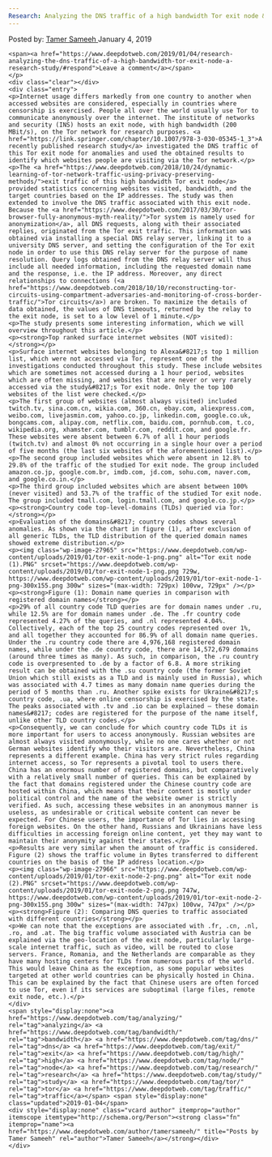 ```yaml
---
Research: Analyzing the DNS traffic of a high bandwidth Tor exit node &#8211; A research study
---
```

<article class="post-listing post-27961 post type-post status-publish format-standard has-post-thumbnail hentry  tag-analyzing tag-bandwidth tag-dns tag-exit tag-high tag-node tag-research tag-study tag-tor tag-traffic">
    <div class="post-inner">
        <span>Posted by: <a href="https://www.deepdotweb.com/author/tamersameeh/" title="">Tamer Sameeh </a></span>
    <span>January 4, 2019</span>
    
    <span><a href="https://www.deepdotweb.com/2019/01/04/research-analyzing-the-dns-traffic-of-a-high-bandwidth-tor-exit-node-a-research-study/#respond">Leave a comment</a></span>
    </p>
    <div class="clear"></div>
    <div class="entry">
    <p>Internet usage differs markedly from one country to another when accessed websites are considered, especially in countries where censorship is exercised. People all over the world usually use Tor to communicate anonymously over the internet. The institute of networks and security (INS) hosts an exit node, with high bandwidth (200 MBit/s), on the Tor network for research purposes. <a href="https://link.springer.com/chapter/10.1007/978-3-030-05345-1_3">A recently published research study</a> investigated the DNS traffic of this Tor exit node for anomalies and used the obtained results to identify which websites people are visiting via the Tor network.</p>
    <p>The <a href="https://www.deepdotweb.com/2018/10/24/dynamic-learning-of-tor-network-traffic-using-privacy-preserving-methods/">exit traffic of this high bandwidth Tor exit node</a> provided statistics concerning websites visited, bandwidth, and the target countries based on the IP addresses. The study was then extended to involve the DNS traffic associated with this exit node. Because the <a href="https://www.deepdotweb.com/2017/03/30/tor-browser-fully-anonymous-myth-reality/">Tor system is namely used for anonymization</a>, all DNS requests, along with their associated replies, originated from the Tor exit traffic. This information was obtained via installing a special DNS relay server, linking it to a university DNS server, and setting the configuration of the Tor exit node in order to use this DNS relay server for the purpose of name resolution. Query logs obtained from the DNS relay server will thus include all needed information, including the requested domain name and the response, i.e. the IP address. Moreover, any direct relationships to connections (<a href="https://www.deepdotweb.com/2018/10/10/reconstructing-tor-circuits-using-compartment-adversaries-and-monitoring-of-cross-border-traffic/">Tor circuits</a>) are broken. To maximize the details of data obtained, the values of DNS timeouts, returned by the relay to the exit node, is set to a low level of 1 minute.</p>
    <p>The study presents some interesting information, which we will overview throughout this article.</p>
    <p><strong>Top ranked surface internet websites (NOT visited):</strong></p>
    <p>Surface internet websites belonging to Alexa&#8217;s top 1 million list, which were not accessed via Tor, represent one of the investigations conducted throughout this study. These include websites which are sometimes not accessed during a 1 hour period, websites which are often missing, and websites that are never or very rarely accessed via the study&#8217;s Tor exit node. Only the top 100 websites of the list were checked.</p>
    <p>The first group of websites (almost always visited) included twitch.tv, sina.com.cn, wikia.com, 360.cn, ebay.com, aliexpress.com, weibo.com, livejasmin.com, yahoo.co.jp, linkedin.com, google.co.uk, bongcams.com, alipay.com, netflix.com, baidu.com, pornhub.com, t.co, wikipedia.org, xhamster.com, tumblr.com, reddit.com, and google.fr. These websites were absent between 6.7% of all 1 hour periods (twitch.tv) and almost 0% not occurring in a single hour over a period of five months (the last six websites of the aforementioned list).</p>
    <p>The second group included websites which were absent in 12.8% to 29.8% of the traffic of the studied Tor exit node. The group included amazon.co.jp, google.com.br, imdb.com, jd.com, sohu.com, naver.com, and google.co.in.</p>
    <p>The third group included websites which are absent between 100% (never visited) and 53.7% of the traffic of the studied Tor exit node. The group included tmall.com, login.tmall.com, and google.co.jp.</p>
    <p><strong>Country code top-level-domains (TLDs) queried via Tor:</strong></p>
    <p>Evaluation of the domains&#8217; country codes shows several anomalies. As shown via the chart in figure (1), after exclusion of all generic TLDs, the TLD distribution of the queried domain names showed extreme distribution.</p>
    <p><img class="wp-image-27965" src="https://www.deepdotweb.com/wp-content/uploads/2019/01/tor-exit-node-1-png.png" alt="Tor exit node (1).PNG" srcset="https://www.deepdotweb.com/wp-content/uploads/2019/01/tor-exit-node-1-png.png 729w, https://www.deepdotweb.com/wp-content/uploads/2019/01/tor-exit-node-1-png-300x155.png 300w" sizes="(max-width: 729px) 100vw, 729px" /></p>
    <p><strong>Figure (1): Domain name queries in comparison with registered domain names</strong></p>
    <p>29% of all country code TLD queries are for domain names under .ru, while 12.5% are for domain names under .de. The .fr country code represented 4.27% of the queries, and .nl represented 4.04%. Collectively, each of the top 25 country codes represented over 1%, and all together they accounted for 86.9% of all domain name queries. Under the .ru country code there are 4,976,168 registered domain names, while under the .de country code, there are 14,572,679 domains (around three times as many). As such, in comparison, the .ru country code is overpresented to .de by a factor of 6.8. A more striking result can be obtained with the .su country code (the former Soviet Union which still exists as a TLD and is mainly used in Russia), which was associated with 4.7 times as many domain name queries during the period of 5 months than .ru. Another spike exists for Ukraine&#8217;s country code, .ua, where online censorship is exercised by the state. The peaks associated with .tv and .io can be explained – these domain names&#8217; codes are registered for the purpose of the name itself, unlike other TLD country codes.</p>
    <p>Consequently, we can conclude for which country code TLDs it is more important for users to access anonymously. Russian websites are almost always visited anonymously, while no one cares whether or not German websites identify who their visitors are. Nevertheless, China represents a different example. China has very strict rules regarding internet access, so Tor represents a pivotal tool to users there. China has an enormous number of registered domains, but comparatively with a relatively small number of queries. This can be explained by the fact that domains registered under the Chinese country code are hosted within China, which means that their content is mostly under political control and the name of the website owner is strictly verified. As such, accessing these websites in an anonymous manner is useless, as undesirable or critical website content can never be expected. For Chinese users, the importance of Tor lies in accessing foreign websites. On the other hand, Russians and Ukrainians have less difficulties in accessing foreign online content, yet they may want to maintain their anonymity against their states.</p>
    <p>Results are very similar when the amount of traffic is considered. Figure (2) shows the traffic volume in Bytes transferred to different countries on the basis of the IP address location.</p>
    <p><img class="wp-image-27966" src="https://www.deepdotweb.com/wp-content/uploads/2019/01/tor-exit-node-2-png.png" alt="Tor exit node (2).PNG" srcset="https://www.deepdotweb.com/wp-content/uploads/2019/01/tor-exit-node-2-png.png 747w, https://www.deepdotweb.com/wp-content/uploads/2019/01/tor-exit-node-2-png-300x155.png 300w" sizes="(max-width: 747px) 100vw, 747px" /></p>
    <p><strong>Figure (2): Comparing DNS queries to traffic associated with different countries</strong></p>
    <p>We can note that the exceptions are associated with .fr, .cn, .nl, .ro, and .at. The big traffic volume associated with Austria can be explained via the geo-location of the exit node, particularly large-scale internet traffic, such as video, will be routed to close servers. France, Romania, and the Netherlands are comparable as they have many hosting centers for TLDs from numerous parts of the world. This would leave China as the exception, as some popular websites targeted at other world countries can be physically hosted in China. This can be explained by the fact that Chinese users are often forced to use Tor, even if its services are suboptimal (large files, remote exit node, etc.).</p>
    </div>
    <span style="display:none"><a href="https://www.deepdotweb.com/tag/analyzing/" rel="tag">analyzing</a> <a href="https://www.deepdotweb.com/tag/bandwidth/" rel="tag">bandwidth</a> <a href="https://www.deepdotweb.com/tag/dns/" rel="tag">dns</a> <a href="https://www.deepdotweb.com/tag/exit/" rel="tag">exit</a> <a href="https://www.deepdotweb.com/tag/high/" rel="tag">high</a> <a href="https://www.deepdotweb.com/tag/node/" rel="tag">node</a> <a href="https://www.deepdotweb.com/tag/research/" rel="tag">research</a> <a href="https://www.deepdotweb.com/tag/study/" rel="tag">study</a> <a href="https://www.deepdotweb.com/tag/tor/" rel="tag">tor</a> <a href="https://www.deepdotweb.com/tag/traffic/" rel="tag">traffic</a></span> <span style="display:none" class="updated">2019-01-04</span>
    <div style="display:none" class="vcard author" itemprop="author" itemscope itemtype="http://schema.org/Person"><strong class="fn" itemprop="name"><a href="https://www.deepdotweb.com/author/tamersameeh/" title="Posts by Tamer Sameeh" rel="author">Tamer Sameeh</a></strong></div>
    </div>
</article>

